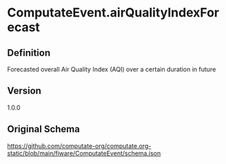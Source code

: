 # ComputateEvent.airQualityIndexForecast

## Definition
Forecasted overall Air Quality Index (AQI) over a certain duration in future

## Version
1.0.0

## Original Schema
https://github.com/computate-org/computate.org-static/blob/main/fiware/ComputateEvent/schema.json
